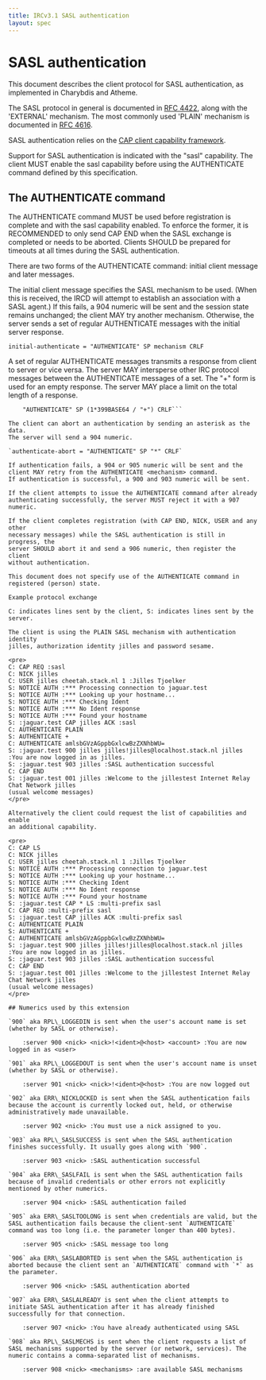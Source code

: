 ```yaml
---
title: IRCv3.1 SASL authentication
layout: spec
---
```

# SASL authentication

This document describes the client protocol for SASL authentication, as
implemented in Charybdis and Atheme.

The SASL protocol in general is documented in
[RFC 4422](https://tools.ietf.org/html/rfc4422), along with the 'EXTERNAL'
mechanism. The most commonly used 'PLAIN' mechanism is documented in
[RFC 4616](https://tools.ietf.org/html/rfc4616).

SASL authentication relies on the
[CAP client capability framework](/specification/capability-negotiation-3.1).

Support for SASL authentication is indicated with the "sasl" capability.
The client MUST enable the sasl capability before using the AUTHENTICATE
command defined by this specification.

## The AUTHENTICATE command

The AUTHENTICATE command MUST be used before registration is complete and
with the sasl capability enabled. To enforce the former, it is RECOMMENDED
to only send CAP END when the SASL exchange is completed or needs to be
aborted. Clients SHOULD be prepared for timeouts at all times during the SASL
authentication.

There are two forms of the AUTHENTICATE command: initial client message and
later messages.

The initial client message specifies the SASL mechanism to be used. (When this
is received, the IRCD will attempt to establish an association with a SASL
agent.) If this fails, a 904 numeric will be sent and the session state remains
unchanged; the client MAY try another mechanism. Otherwise, the server sends
a set of regular AUTHENTICATE messages with the initial server response.

`initial-authenticate = "AUTHENTICATE" SP mechanism CRLF`

A set of regular AUTHENTICATE messages transmits a response from client to
server or vice versa. The server MAY intersperse other IRC protocol messages
between the AUTHENTICATE messages of a set. The "+" form is used for an empty
response. The server MAY place a limit on the total length of a response.

```regular-authenticate-set = *("AUTHENTICATE" SP 400BASE64 CRLF)
	"AUTHENTICATE" SP (1*399BASE64 / "+") CRLF```

The client can abort an authentication by sending an asterisk as the data.
The server will send a 904 numeric.

`authenticate-abort = "AUTHENTICATE" SP "*" CRLF`

If authentication fails, a 904 or 905 numeric will be sent and the
client MAY retry from the AUTHENTICATE <mechanism> command.
If authentication is successful, a 900 and 903 numeric will be sent.

If the client attempts to issue the AUTHENTICATE command after already
authenticating successfully, the server MUST reject it with a 907 numeric.

If the client completes registration (with CAP END, NICK, USER and any other
necessary messages) while the SASL authentication is still in progress, the
server SHOULD abort it and send a 906 numeric, then register the client
without authentication.

This document does not specify use of the AUTHENTICATE command in
registered (person) state.

Example protocol exchange

C: indicates lines sent by the client, S: indicates lines sent by the server.

The client is using the PLAIN SASL mechanism with authentication identity
jilles, authorization identity jilles and password sesame.

<pre>
C: CAP REQ :sasl
C: NICK jilles
C: USER jilles cheetah.stack.nl 1 :Jilles Tjoelker
S: NOTICE AUTH :*** Processing connection to jaguar.test
S: NOTICE AUTH :*** Looking up your hostname...
S: NOTICE AUTH :*** Checking Ident
S: NOTICE AUTH :*** No Ident response
S: NOTICE AUTH :*** Found your hostname
S: :jaguar.test CAP jilles ACK :sasl 
C: AUTHENTICATE PLAIN
S: AUTHENTICATE +
C: AUTHENTICATE amlsbGVzAGppbGxlcwBzZXNhbWU=
S: :jaguar.test 900 jilles jilles!jilles@localhost.stack.nl jilles :You are now logged in as jilles.
S: :jaguar.test 903 jilles :SASL authentication successful
C: CAP END
S: :jaguar.test 001 jilles :Welcome to the jillestest Internet Relay Chat Network jilles
(usual welcome messages)
</pre>

Alternatively the client could request the list of capabilities and enable
an additional capability.

<pre>
C: CAP LS
C: NICK jilles
C: USER jilles cheetah.stack.nl 1 :Jilles Tjoelker
S: NOTICE AUTH :*** Processing connection to jaguar.test
S: NOTICE AUTH :*** Looking up your hostname...
S: NOTICE AUTH :*** Checking Ident
S: NOTICE AUTH :*** No Ident response
S: NOTICE AUTH :*** Found your hostname
S: :jaguar.test CAP * LS :multi-prefix sasl
C: CAP REQ :multi-prefix sasl
S: :jaguar.test CAP jilles ACK :multi-prefix sasl 
C: AUTHENTICATE PLAIN
S: AUTHENTICATE +
C: AUTHENTICATE amlsbGVzAGppbGxlcwBzZXNhbWU=
S: :jaguar.test 900 jilles jilles!jilles@localhost.stack.nl jilles :You are now logged in as jilles.
S: :jaguar.test 903 jilles :SASL authentication successful
C: CAP END
S: :jaguar.test 001 jilles :Welcome to the jillestest Internet Relay Chat Network jilles
(usual welcome messages)
</pre>

## Numerics used by this extension

`900` aka RPL\_LOGGEDIN is sent when the user's account name is set (whether by SASL or otherwise).

    :server 900 <nick> <nick>!<ident>@<host> <account> :You are now logged in as <user>

`901` aka RPL\_LOGGEDOUT is sent when the user's account name is unset (whether by SASL or otherwise).

    :server 901 <nick> <nick>!<ident>@<host> :You are now logged out

`902` aka ERR\_NICKLOCKED is sent when the SASL authentication fails because the account is currently locked out, held, or otherwise administratively made unavailable.

    :server 902 <nick> :You must use a nick assigned to you.

`903` aka RPL\_SASLSUCCESS is sent when the SASL authentication finishes successfully. It usually goes along with `900`.

    :server 903 <nick> :SASL authentication successful

`904` aka ERR\_SASLFAIL is sent when the SASL authentication fails because of invalid credentials or other errors not explicitly mentioned by other numerics.

    :server 904 <nick> :SASL authentication failed

`905` aka ERR\_SASLTOOLONG is sent when credentials are valid, but the SASL authentication fails because the client-sent `AUTHENTICATE` command was too long (i.e. the parameter longer than 400 bytes).

    :server 905 <nick> :SASL message too long

`906` aka ERR\_SASLABORTED is sent when the SASL authentication is aborted because the client sent an `AUTHENTICATE` command with `*` as the parameter.

    :server 906 <nick> :SASL authentication aborted

`907` aka ERR\_SASLALREADY is sent when the client attempts to initiate SASL authentication after it has already finished successfully for that connection.

    :server 907 <nick> :You have already authenticated using SASL

`908` aka RPL\_SASLMECHS is sent when the client requests a list of SASL mechanisms supported by the server (or network, services). The numeric contains a comma-separated list of mechanisms.

    :server 908 <nick> <mechanisms> :are available SASL mechanisms
